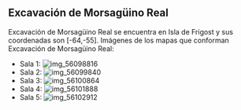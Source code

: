 ## Excavación de Morsagüino Real
Excavación de Morsagüino Real se encuentra en Isla de Frigost y sus coordenadas son [-64,-55].
Imágenes de los mapas que conforman Excavación de Morsagüino Real:
- Sala 1: ![img_56098816](https://media.discordapp.net/attachments/1115311447145193482/1115361340580704437/56098816.jpg)
- Sala 2: ![img_56099840](https://media.discordapp.net/attachments/1115311447145193482/1115361342006755328/56099840.jpg)
- Sala 3: ![img_56100864](https://media.discordapp.net/attachments/1115311447145193482/1115361363267694684/56100864.jpg)
- Sala 4: ![img_56101888](https://media.discordapp.net/attachments/1115311447145193482/1115361366061092995/56101888.jpg)
- Sala 5: ![img_56102912](https://media.discordapp.net/attachments/1115311447145193482/1115361367600406590/56102912.jpg)